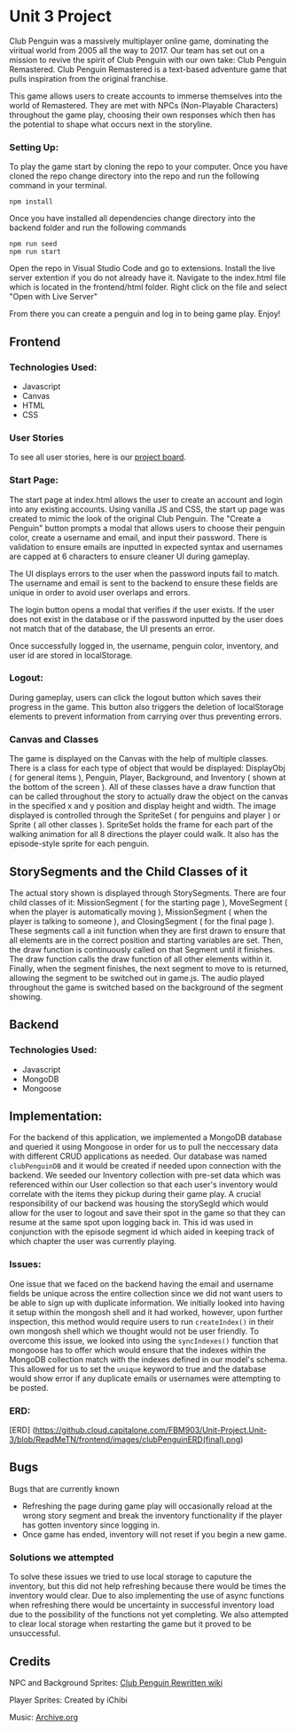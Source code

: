 # Unit 3 Project

Club Penguin was a massively multiplayer online game, dominating the viritual world from 2005 all the way to 2017. Our 
team has set out on a mission to revive the spirit of Club Penguin with our own take: Club Penguin Remastered. 
Club Penguin Remastered is a text-based adventure game that pulls inspiration from the original franchise.

This game allows users to create accounts to immerse themselves into the world of Remastered. They are met with NPCs
(Non-Playable Characters) throughout the game play, choosing their own responses which then has the potential to 
shape what occurs next in the storyline. 

### Setting Up:

To play the game start by cloning the repo to your computer. Once you have cloned the repo change directory into the repo and run the following command in your terminal.

```
npm install

```
Once you have installed all dependencies change directory into the backend folder and run the following commands

```
npm run seed
npm run start

```

Open the repo in Visual Studio Code and go to extensions. Install the live server extention if you do not already have it. Navigate to the index.html file which is located in the frontend/html folder. Right click on the file and select "Open with Live Server"

From there you can create a penguin and log in to being game play. Enjoy!

## Frontend

### Technologies Used:
* Javascript
* Canvas
* HTML
* CSS

### User Stories
To see all user stories, here is our [project board](https://github.cloud.capitalone.com/FBM903/Unit-Project.Unit-3/projects/1).

### Start Page:
The start page at index.html allows the user to create an account and login into any existing accounts. 
Using vanilla JS and CSS, the start up page was created to mimic the look of the original Club Penguin. The 
"Create a Penguin" button prompts a modal that allows users to choose their penguin color, create a username
and email, and input their password. There is validation to ensure emails are inputted in expected syntax and 
usernames are capped at 6 characters to ensure cleaner UI during gameplay. 

The UI displays errors to the user when the password inputs fail to match. The username and email is sent to the 
backend to ensure these fields are unique in order to avoid user overlaps and errors. 

The login button opens a modal that verifies if the user exists. If the user does not exist in the database or 
if the password inputted by the user does not match that of the database, the UI presents an error. 

Once successfully logged in, the username, penguin color, inventory, and user id are stored in localStorage. 

### Logout:
During gameplay, users can click the logout button which saves their progress in the game. This button also 
triggers the deletion of localStorage elements to prevent information from carrying over thus preventing errors. 

### Canvas and Classes
The game is displayed on the Canvas with the help of multiple classes. There is a class for each type of object that would be displayed: DisplayObj ( for general items ), Penguin, Player, Background, and Inventory ( shown at the bottom of the screen ). All of these classes have a draw function that can be called throughout the story to actually draw the object on the canvas in the specified x and y position and display height and width. The image displayed is controlled through the SpriteSet ( for penguins and player ) or Sprite ( all other classes ). SpriteSet holds the frame for each part of the walking animation for all 8 directions the player could walk. It also has the episode-style sprite for each penguin. 

## StorySegments and the Child Classes of it
The actual story shown is displayed through StorySegments. There are four child classes of it: MissionSegment ( for the starting page ), MoveSegment ( when the player is automatically moving ), MissionSegment ( when the player is talking to someone ), and ClosingSegment ( for the final page ). These segments call a init function when they are first drawn to ensure that all elements are in the correct position and starting variables are set. Then, the draw function is continuously called on that Segment until it finishes. The draw function calls the draw function of all other elements within it. Finally, when the segment finishes, the next segment to move to is returned, allowing the segment to be switched out in game.js. The audio played throughout the game is switched based on the background of the segment showing.

## Backend

### Technologies Used:
- Javascript
- MongoDB
- Mongoose

## Implementation:
For the backend of this application, we implemented a MongoDB database and queried it using Mongoose in order for us to pull the neccessary data with different CRUD applications as needed. Our database was named `clubPenguinDB` and it would be created if needed upon connection with the backend. We seeded our Inventory collection with pre-set data which was referenced within our User collection so that each user's inventory would correlate with the items they pickup during their game play. A crucial responsibility of our backend was housing the storySegId which would allow for the user to logout and save their spot in the game so that they can resume at the same spot upon logging back in. This id was used in conjunction with the episode segment id which aided in keeping track of which chapter the user was currently playing. 

### Issues:
One issue that we faced on the backend having the email and username fields be unique across the entire collection since we did not want users to be able to sign up with duplicate information. We initially looked into having it setup within the mongosh shell and it had worked, however, upon further inspection, this method would require users to run `createIndex()` in their own mongosh shell which we thought would not be user friendly. To overcome this issue, we looked into using the `syncIndexes()` function that mongoose has to offer which would ensure that the indexes within the MongoDB collection match with the indexes defined in our model's schema. This allowed for us to set the `unique` keyword to true and the database would show error if any duplicate emails or usernames were attempting to be posted. 

### ERD:
[ERD] (https://github.cloud.capitalone.com/FBM903/Unit-Project.Unit-3/blob/ReadMeTN/frontend/images/clubPenguinERD(final).png)

## Bugs
Bugs that are currently known
* Refreshing the page during game play will occasionally reload at the wrong story segment and break the inventory functionality if the player has gotten inventory since logging in. 
* Once game has ended, inventory will not reset if you begin a new game.

### Solutions we attempted

To solve these issues we tried to use local storage to caputure the inventory, but this did not help refreshing because there would be times the inventory would clear. Due to also implementing the use of async functions when refreshing there would be uncertainty in successful inventory load due to the possibility of the functions not yet completing. We also attempted to clear local storage when restarting the game but it proved to be unsuccessful.

## Credits
NPC and Background Sprites: [Club Penguin Rewritten wiki](https://clubpenguinrewritten.fandom.com/wiki/Club_Penguin_Rewritten_Wiki)

Player Sprites: Created by iChibi

Music: [Archive.org](https://archive.org/details/club-penguin-music)



